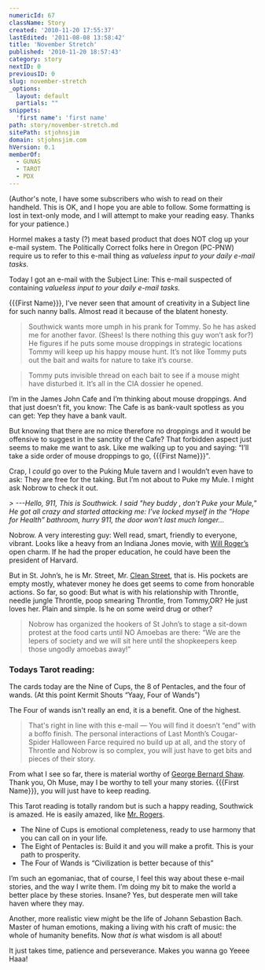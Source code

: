 ```yaml
---
numericId: 67
className: Story
created: '2010-11-20 17:55:37'
lastEdited: '2011-08-08 13:58:42'
title: 'November Stretch'
published: '2010-11-20 18:57:43'
category: story
nextID: 0
previousID: 0
slug: november-stretch
_options:
  layout: default
  partials: ""
snippets:
  'first name': 'first name'
path: story/november-stretch.md
sitePath: stjohnsjim
domain: stjohnsjim.com
hVersion: 0.1
memberOf:
  - GUNAS
  - TAROT
  - PDX
---
```

(Author's note, I have some subscribers who wish to read on their handheld. This is OK, and I hope you are able to follow. Some formatting is lost in text-only mode, and I will attempt to make your reading easy. Thanks for your patience.)

Hormel makes a tasty (?) meat based product that does NOT clog up your e-mail system. The Politically Correct folks here in Oregon (PC-PNW) require us to refer to this e-mail thing as _valueless input to your daily e-mail tasks._

Today I got an e-mail with the Subject Line: This e-mail suspected of containing _valueless input to your daily e-mail tasks._

{{{First Name}}}, I’ve never seen that amount of creativity in a Subject line for such nanny balls. Almost read it because of the blatent honesty.

> Southwick wants more umph in his prank for Tommy. So he has asked me for another favor. (Shees! Is there nothing this guy won’t ask for?) He figures if he puts some mouse droppings in strategic locations Tommy will keep up his happy mouse hunt. It’s not like Tommy puts out the bait and waits for nature to take it’s course.

> Tommy puts invisible thread on each bait to see if a mouse might have disturbed it. It’s all in the CIA dossier he opened.

I’m in the James John Cafe and I’m thinking about mouse droppings. And that just doesn’t fit, you know: The Cafe is as bank-vault spotless as you can get: Yep they have a bank vault.

But knowing that there are no mice therefore no droppings and it would be offensive to suggest in the sanctity of the Cafe? That forbidden aspect just seems to make me want to ask. Like me walking up to you and saying: “I’ll take a side order of mouse droppings to go, {{{First Name}}}".

Crap, I _could_ go over to the Puking Mule tavern and I wouldn’t even have to ask: They are free for the taking. But I’m not about to Puke my Mule. I might ask Nobrow to check it out.

_> ---Hello, 911, This is Southwick. I said "hey buddy , don't Puke your Mule," He got all crazy and started attacking me: I’ve locked myself in the “Hope for Health” bathroom, hurry 911, the door won’t last much longer…_

Nobrow. A very interesting guy: Well read, smart, friendly to everyone, vibrant. Looks like a heavy from an Indiana Jones movie, with [Will Roger’s][0] open charm. If he had the proper education, he could have been the president of Harvard.

But in St. John’s, he is Mr. Street, Mr. [Clean Street][1], that is. His pockets are empty mostly, whatever money he does get seems to come from honorable actions. So far, so good: But what is with his relationship with Throntle, needle jungle Throntle, poop smearing Throntle, from Tommy,OR? He just loves her. Plain and simple. Is he on some weird drug or other?

> Nobrow has organized the hookers of St John’s to stage a sit-down protest at the food carts until NO Amoebas are there: “We are the lepers of society and we will sit here until the shopkeepers keep those ungodly amoebas away!”

### Todays Tarot reading:

The cards today are the Nine of Cups, the 8 of Pentacles, and the four of wands. (At this point Kermit Shouts “Yaay, Four of Wands”)

The Four of wands isn't really an end, it is a benefit. One of the highest. 

> That's right in line with this e-mail — You will find it doesn’t “end” with a boffo finish. The personal interactions of Last Month’s Cougar-Spider Halloween Farce required no build up at all, and the story of Throntle and Nobrow is so complex, you will just have to get bits and pieces of their story.

From what I see so far, there is material worthy of [George Bernard Shaw][2]. Thank you, Oh Muse, may I be worthy to tell your many stories. {{{First Name}}}, you will just have to keep reading.

This Tarot reading is totally random but is such a happy reading, Southwick is amazed. He is easily amazed, like [Mr. Rogers][3].

* The Nine of Cups is emotional completeness, ready to use harmony that you can call on in your life.
* The Eight of Pentacles is: Build it and you will make a profit. This is your path to prosperity.
* The Four of Wands is “Civilization is better because of this”

I’m such an egomaniac, that of course, I feel this way about these e-mail stories, and the way I write them. I’m doing my bit to make the world a better place by these stories. Insane? Yes, but desperate men will take haven where they may.

Another, more realistic view might be the life of Johann Sebastion Bach. Master of human emotions, making a living with his craft of music: the whole of humanity benefits. Now _that is_ what wisdom is all about!

It just takes time, patience and perseverance. Makes you wanna go Yeeee Haaa! 

[0]: http://www.google.com/search?rls=en&amp;q=will+rogers&amp;ie=UTF-8&amp;oe=UTF-8
[1]: http://www.google.com/images?rls=en&amp;q=mr+clean&amp;oe=UTF-8&amp;um=1&amp;ie=UTF-8&amp;source=univ&amp;ei=0IfoTIL0J4aisQPhzPmwCw&amp;sa=X&amp;oi=image_result_group&amp;ct=title&amp;resnum=1&amp;ved=0CC0QsAQwAA&amp;biw=1043&amp;bih=596
[2]: http://en.wikipedia.org/wiki/George_Bernard_Shaw
[3]: http://www.myspace.com/j0lietjakeblues/blog/476795617